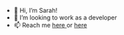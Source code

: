- 👋 Hi, I’m Sarah!
- 💞️ I’m looking to work as a developer
- 📫 Reach me [here ](https://www.linkedin.com/in/sarah-so-dev/) or [here ](https://mail.google.com/mail/?view=cm&fs=1&tf=1&to=mrs.sarahso@gmail.com)
<!---
ssarahs-lab/ssarahs-lab is a ✨ special ✨ repository because its `README.md` (this file) appears on your GitHub profile.
You can click the Preview link to take a look at your changes.
--->
